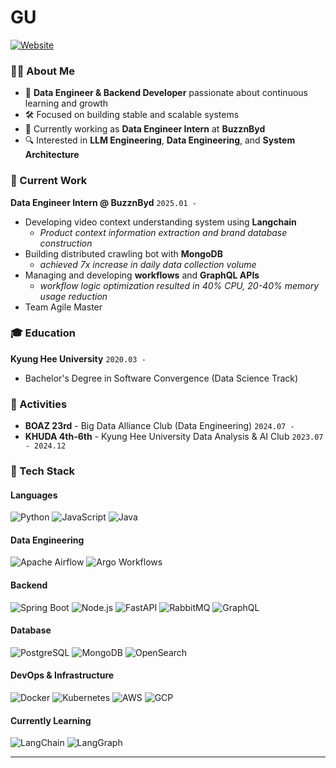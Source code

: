 # GU

[![Website](https://img.shields.io/badge/Portfolio-000000?style=for-the-badge&logo=About.me&logoColor=white)](https://g-hyeong.site)


### 🧑‍💻 About Me

- 🌱 **Data Engineer & Backend Developer** passionate about continuous learning and growth
- 🛠️ Focused on building stable and scalable systems
- 🎯 Currently working as **Data Engineer Intern** at **BuzznByd**
- 🔍 Interested in **LLM Engineering**, **Data Engineering**, and **System Architecture**

### 💼 Current Work

**Data Engineer Intern @ BuzznByd** `2025.01 -`

- Developing video context understanding system using **Langchain**
  - *Product context information extraction and brand database construction*
- Building distributed crawling bot with **MongoDB**
  - *achieved 7x increase in daily data collection volume*
- Managing and developing **workflows** and **GraphQL APIs**
  - *workflow logic optimization resulted in 40% CPU, 20-40% memory usage reduction*
- Team Agile Master

### 🎓 Education

**Kyung Hee University** `2020.03 - `
- Bachelor's Degree in Software Convergence (Data Science Track)

### 🎯 Activities

- **BOAZ 23rd** - Big Data Alliance Club (Data Engineering) `2024.07 -`
- **KHUDA 4th-6th** - Kyung Hee University Data Analysis & AI Club `2023.07 - 2024.12`

### 🚀 Tech Stack

#### **Languages**

![Python](https://img.shields.io/badge/Python-3776AB?style=for-the-badge&logo=python&logoColor=white)
![JavaScript](https://img.shields.io/badge/JavaScript-F7DF1E?style=for-the-badge&logo=javascript&logoColor=black)
![Java](https://img.shields.io/badge/Java-007396?style=for-the-badge&logo=openjdk&logoColor=white)

#### **Data Engineering**

![Apache Airflow](https://img.shields.io/badge/Apache%20Airflow-017CEE?style=for-the-badge&logo=apache-airflow&logoColor=white)
![Argo Workflows](https://img.shields.io/badge/Argo%20Workflows-EF7B4D?style=for-the-badge&logo=argo&logoColor=white)

#### **Backend**

![Spring Boot](https://img.shields.io/badge/Spring%20Boot-6DB33F?style=for-the-badge&logo=spring-boot&logoColor=white)
![Node.js](https://img.shields.io/badge/Node.js-339933?style=for-the-badge&logo=nodedotjs&logoColor=white)
![FastAPI](https://img.shields.io/badge/FastAPI-009688?style=for-the-badge&logo=fastapi&logoColor=white)
![RabbitMQ](https://img.shields.io/badge/RabbitMQ-FF6600?style=for-the-badge&logo=rabbitmq&logoColor=white)
![GraphQL](https://img.shields.io/badge/GraphQL-E10098?style=for-the-badge&logo=graphql&logoColor=white)

#### **Database**

![PostgreSQL](https://img.shields.io/badge/PostgreSQL-336791?style=for-the-badge&logo=postgresql&logoColor=white)
![MongoDB](https://img.shields.io/badge/MongoDB-47A248?style=for-the-badge&logo=mongodb&logoColor=white)
![OpenSearch](https://img.shields.io/badge/OpenSearch-005EB8?style=for-the-badge&logo=opensearch&logoColor=white)

#### **DevOps & Infrastructure**

![Docker](https://img.shields.io/badge/Docker-2496ED?style=for-the-badge&logo=docker&logoColor=white)
![Kubernetes](https://img.shields.io/badge/Kubernetes-326CE5?style=for-the-badge&logo=kubernetes&logoColor=white)
![AWS](https://img.shields.io/badge/AWS-232F3E?style=for-the-badge&logo=amazonaws&logoColor=white)
![GCP](https://img.shields.io/badge/GCP-4285F4?style=for-the-badge&logo=google-cloud&logoColor=white)

#### **Currently Learning**

![LangChain](https://img.shields.io/badge/LangChain-1C3C3C?style=for-the-badge&logo=langchain&logoColor=white)
![LangGraph](https://img.shields.io/badge/LangGraph-FF6B6B?style=for-the-badge&logo=langchain&logoColor=white)

---

<!--
### 📊 GitHub Analytics


<p align="center">
  <img src="https://github-readme-stats.vercel.app/api?username=g-hyeong&show_icons=true&theme=tokyonight&hide_border=true&bg_color=0D1117" alt="g-hyeong's GitHub stats" />
  <img src="https://github-readme-streak-stats.herokuapp.com/?user=g-hyeong&theme=tokyonight&hide_border=true&background=0D1117" alt="g-hyeong's GitHub streak" />
</p>

<p align="center">
  <img src="https://github-readme-stats.vercel.app/api/top-langs/?username=g-hyeong&layout=compact&theme=tokyonight&hide_border=true&bg_color=0D1117" alt="g-hyeong's Top Langs" />
</p>

<p align="center">
  <img src="https://github-readme-activity-graph.vercel.app/graph?username=g-hyeong&theme=tokyo-night&hide_border=true&bg_color=0D1117" alt="g-hyeong's Contribution Graph" />
</p>

<p align="center">
  <img src="https://github-profile-summary-cards.vercel.app/api/cards/profile-details?username=g-hyeong&theme=tokyonight" alt="g-hyeong's Profile Details" />
</p>

<p align="center">
  <img src="https://github-profile-summary-cards.vercel.app/api/cards/repos-per-language?username=g-hyeong&theme=tokyonight" alt="g-hyeong's Repos per Language" />
  <img src="https://github-profile-summary-cards.vercel.app/api/cards/most-commit-language?username=g-hyeong&theme=tokyonight" alt="g-hyeong's Most Commit Language" />
</p>

<p align="center">
  <img src="https://github-profile-summary-cards.vercel.app/api/cards/stats?username=g-hyeong&theme=tokyonight" alt="g-hyeong's Stats" />
  <img src="https://github-profile-summary-cards.vercel.app/api/cards/productive-time?username=g-hyeong&theme=tokyonight&utcOffset=9" alt="g-hyeong's Productive Time" />
</p>
</p>

-->

<!-- <p align="center">
  <img src="https://komarev.com/ghpvc/?username=g-hyeong&style=flat-square&color=blue" alt="Profile Views" />
  <img src="https://img.shields.io/github/followers/g-hyeong?style=flat-square&color=blue" alt="GitHub Followers" />
</p> -->
